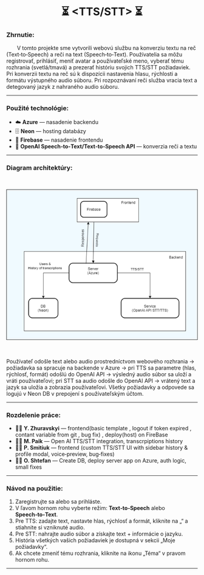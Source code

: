 <h1 align="center">⏳ &lt;TTS/STT&gt; ⏳</h1>

<h3>Zhrnutie:</h3>

&emsp;&emsp;V tomto projekte sme vytvorili webovú službu na konverziu textu na reč (Text‑to‑Speech) a reči na text (Speech‑to‑Text). Používatelia sa môžu registrovať, prihlásiť, meniť avatar a používateľské meno, vyberať tému rozhrania (svetlá/tmavá) a prezerať históriu svojich TTS/STT požiadaviek. Pri konverzii textu na reč sú k dispozícii nastavenia hlasu, rýchlosti a formátu výstupného audio súboru. Pri rozpoznávaní reči služba vracia text a detegovaný jazyk z nahraného audio súboru.

<hr>

<h3>Použité technológie:</h3>

- ☁️ **Azure** — nasadenie backendu  
- 🗄️ **Neon** — hosting databázy  
- 🚀 **Firebase** — nasadenie frontendu  
- 🤖 **OpenAI Speech‑to‑Text/Text‑to‑Speech API** — konverzia reči a textu  

<hr>

<h3>Diagram architektúry:</h3>

<br>

![Architecture Diagram](diagram2.png)

<br>

Používateľ odošle text alebo audio prostredníctvom webového rozhrania → požiadavka sa spracuje na backende v Azure → pri TTS sa parametre (hlas, rýchlosť, formát) odošlú do OpenAI API → výsledný audio súbor sa uloží a vráti používateľovi; pri STT sa audio odošle do OpenAI API → vrátený text a jazyk sa uložia a zobrazia používateľovi. Všetky požiadavky a odpovede sa logujú v Neon DB v prepojení s používateľským účtom.

<hr>

<h3>Rozdelenie práce:</h3>

- 🙍‍♂️ **Y. Zhuravskyi** — frontend(basic template , logout if token expired , contant variable from git , bug fix) , deploy(host) on FireBase
- 🙍‍♀️ **M. Paik** —  Open AI TTS/STT integration, transcrpiptions history
- 🙍‍♂️ **P. Smitiuk** —   frontend (custom TTS/STT UI with sidebar history & profile modal, voice‑preview, bug‑fixes)
- 🙍‍♂️ **O. Shtefan** — Create DB, deploy server app on Azure, auth logic, small fixes

<hr>

<h3>Návod na použitie:</h3>

1. Zaregistrujte sa alebo sa prihláste.  
2. V ľavom hornom rohu vyberte režim: **Text‑to‑Speech** alebo **Speech‑to‑Text**.  
3. Pre TTS: zadajte text, nastavte hlas, rýchlosť a formát, kliknite na „“ a stiahnite si vzniknuté audio.  
4. Pre STT: nahrajte audio súbor a získajte text + informácie o jazyku.  
5. História všetkých vašich požiadaviek je dostupná v sekcii „Moje požiadavky“.  
6. Ak chcete zmeniť tému rozhrania, kliknite na ikonu „Téma“ v pravom hornom rohu.  

---
